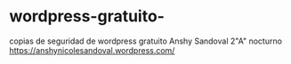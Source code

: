# wordpress-gratuito-
copias de seguridad de wordpress gratuito 
Anshy Sandoval 
2"A" nocturno 
https://anshynicolesandoval.wordpress.com/
